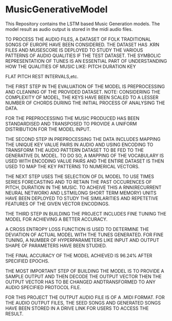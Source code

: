 # MusicGenerativeModel
This Repository contains the LSTM based Music Generation models.
The model result as audio output is stored in the midi audio files.

TO PROCESS THE AUDIO FILES, A DATASET OF FOLK TRADITIONAL SONGS OF EUROPE HAVE BEEN CONSIDERED.
THE DATASET HAS .KRN FILES AND MUSESCORE IS DEPLOYED TO STUDY THE VARIOUS PATTERNS OF AUDIO QUALITIES IF THE TEST DATASET.
THE SYMBOLIC REPRESENTATION OF TUNES IS AN ESSENTIAL PART OF UNDERSTANDING HOW THE QUALITIES OF MUSIC LIKE:
PITCH
DURATION
KEY

FLAT PITCH
REST INTERVALS,etc.

THE FIRST STEP IN THE EVALUATION OF THE MODEL IS PREPROCESSING AND CLEANING OF THE PROVIDED DATASET.
NOTE: CONSIDERING THE COMPLEXITY OF MODEL, THE KEYS HAVE BEEN SCALED TO A LESSER NUMBER OF CHORDS DURING THE INITIAL PROCESS OF ANALYSING THE DATA.

FOR THE PREPROCESSING THE MUSIC PRODUCED HAS BEEN STANDARDISED AND TRANSPOSED TO PROVIDE A UNIFORM DISTRIBUTION FOR THE MODEL INPUT.

THE SECOND STEP IN PREPROCESSING THE DATA INCLUDES MAPPING THE UNIQUE KEY VALUE PAIRS IN AUDIO AND USING 
ENCODING TO TRANSFORM THE AUDIO PATTERN DATASET TO BE FED TO THE GENERATIVE DL MODEL.
TO DO SO, A MAPPING OF THE VOCABULARY IS USED WITH ENCODING VALUE PAIRS AND THE ENTIRE DATASET IS THEN USED TO 
MAP THE KEY PATTERNS TO NUMERICAL VECTORS.


THE NEXT STEP USES THE SELECTION OF DL MODEL TO USE TIMES SERIES FORECASTING AND TO RETAIN THE PAST OCCURENCES OF PITCH, DURATION IN THE MUSIC.
TO ACHEIVE THIS A RNN(RECURRENT NEURAL NETWORK) AND LSTM(LONG SHORT TERM MEMORY) UNITS HAVE BEEN DEPLOYED TO STUDY THE
SIMILARITIES AND REPETETIVE FEATURES OF THE GIVEN VECTOR ENCODINGS.


THE THIRD STEP IN BUILDING THE PROJECT INCLUDES FINE TUNING THE MODEL FOR ACHIEVING A BETTER ACCURACY.

A CROSS ENTROPY LOSS FUNCTION IS USED TO DETERMINE THE DEVIATION OF ACTUAL MODEL WITH THE TUNES GENERATED.
FOR FINE TUNING, A NUMBER OF HYPERPARAMETERS LIKE INPUT AND OUTPUT SHAPE OF PARAMETERS HAVE BEEN STUDIED.

THE FINAL ACCURACY OF THE MODEL ACHIEVED IS 96.24% AFTER SPECIFIED EPOCHS.


THE MOST IMPORTANT STEP OF BUILDING THE MODEL IS TO PROVIDE A SAMPLE OUTPUT AND THEN DECODE THE OUTPUT VECTOR
THEN THE OUTPUT VECTOR HAS TO BE CHANGED ANDTRANSFORMED TO ANY AUDIO SPECIFIED PROTOCOL FILE.

FOR THIS PROJECT THE OUTPUT AUDIO FILE IS OF A .MIDI FORMAT.
FOR THE AUDIO OUTPUT FILES, THE SEED SONGS AND GENERATED SONGS HAVE BEEN STORED IN A DRIVE LINK FOR USERS TO ACCESS THE RESULT.

